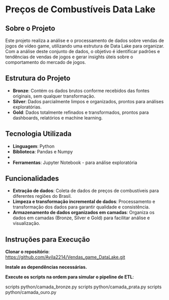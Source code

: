 # Preços de Combustíveis Data Lake

## Sobre o Projeto

Este projeto realiza a análise e o processamento de dados sobre vendas de jogos de vídeo game, utilizando uma estrutura de Data Lake para organizar. Com a análise deste conjunto de dados, o objetivo é identificar padrões e tendências de vendas de jogos e gerar insights úteis sobre o comportamento do mercado de jogos.

## Estrutura do Projeto

- **Bronze**: Contém os dados brutos conforme recebidos das fontes originais, sem qualquer transformação.
- **Silver**: Dados parcialmente limpos e organizados, prontos para análises exploratórias.
- **Gold**: Dados totalmente refinados e transformados, prontos para dashboards, relatórios e machine learning.

## Tecnologia Utilizada

- **Linguagem**: Python
- **Biblioteca**: Pandas e Numpy
- 
- **Ferramentas**: Jupyter Notebook - para análise exploratória

## Funcionalidades

- **Extração de dados**: Coleta de dados de preços de combustíveis para diferentes regiões do Brasil.
- **Limpeza e transformação incremental de dados**: Processamento e transformação dos dados para garantir qualidade e consistência.
- **Armazenamento de dados organizados em camadas**: Organiza os dados em camadas (Bronze, Silver e Gold) para facilitar análise e visualização.

## Instruções para Execução

**Clonar o repositório**:
https://github.com/Avila2214/Vendas_game_DataLake.git

**Instale as dependências necessárias.**

**Execute os scripts na ordem para simular o pipeline de ETL**:

scripts python/camada_bronze.py scripts python/camada_prata.py scripts python/camada_ouro.py

